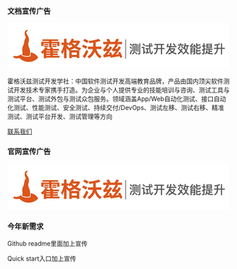 ### 文档宣传广告

[![logo](assets/img1.png)](http://qrcode.testing-studio.com/f?from=ATX&url=https://ceshiren.com/)



霍格沃兹测试开发学社：中国软件测试开发高端教育品牌，产品由国内顶尖软件测试开发技术专家携手打造。为企业与个人提供专业的技能培训与咨询、测试工具与测试平台、测试外包与测试众包服务。领域涵盖App/Web自动化测试、接口自动化测试、性能测试、安全测试、持续交付/DevOps、测试左移、测试右移、精准测试、测试平台开发、测试管理等方向

[联系我们](http://qrcode.testing-studio.com/f?from=ATX&url=https://ceshiren.com/t/topic/23747)

### 官网宣传广告



[![logo](assets/img1.png)](http://qrcode.testing-studio.com/f?from=ATX&url=https://ceshiren.com/)

### 今年新需求

Github readme里面加上宣传

Quick start入口加上宣传

